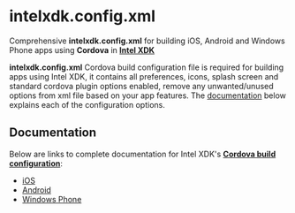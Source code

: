 intelxdk.config.xml
======================================

Comprehensive __intelxdk.config.xml__ for building iOS, Android and Windows Phone apps using __Cordova__ in [__Intel XDK__](http://xdk.intel.com)

__intelxdk.config.xml__ Cordova build configuration file is required for building apps using Intel XDK,  it contains all preferences, icons, splash screen and standard cordova plugin options enabled, remove any unwanted/unused options from xml file based on your app features. The [documentation](http://software.intel.com/en-us/html5/articles/using-the-cordova-for-android-ios-etc-build-option) below explains each of the configuration options.

Documentation
-
Below are links to complete documentation for Intel XDK's [__Cordova build configuration__](http://software.intel.com/en-us/html5/articles/using-the-cordova-for-android-ios-etc-build-option):
- [iOS](http://software.intel.com/en-us/html5/articles/cordova-for-ios-build-options)
- [Android](http://software.intel.com/en-us/html5/articles/cordova-for-android-build-options)
- [Windows Phone](http://software.intel.com/en-us/html5/articles/cordova-for-win-phone-8-build-options)

